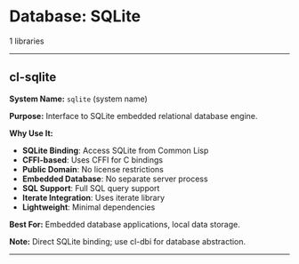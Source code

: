 # Database: SQLite

1 libraries

---

## cl-sqlite

**System Name:** `sqlite` (system name)

**Purpose:** Interface to SQLite embedded relational database engine.

**Why Use It:**
- **SQLite Binding**: Access SQLite from Common Lisp
- **CFFI-based**: Uses CFFI for C bindings
- **Public Domain**: No license restrictions
- **Embedded Database**: No separate server process
- **SQL Support**: Full SQL query support
- **Iterate Integration**: Uses iterate library
- **Lightweight**: Minimal dependencies

**Best For:** Embedded database applications, local data storage.

**Note:** Direct SQLite binding; use cl-dbi for database abstraction.

---



